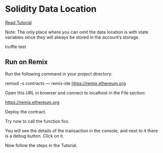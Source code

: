 # Solidity Data Location

[Read Tutorial](https://betterprogramming.pub/learn-solidity-variables-part-2-f3b842f5bfb8)

Note: The only place where you can omit the data location is with state variables since they will always be stored in the account’s storage.


truffle test


## Run on Remix

Run the following command in your project directory:

remixd -s contracts  — remix-ide https://remix.ethereum.org

Open this URL in browser and connect to localhost in the File section:

https://remix.ethereum.org 

Deploy the contract. 

Try now to call the function foo.

You will see the details of the transaction in the console, and next to it there is a debug button. Click on it.

Now follow the steps in the Tutorial.


